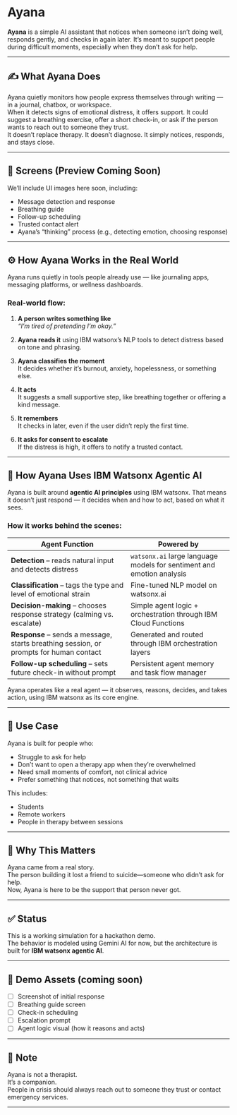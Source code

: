 # Ayana

**Ayana** is a simple AI assistant that notices when someone isn’t doing well, responds gently, and checks in again later. It’s meant to support people during difficult moments, especially when they don’t ask for help.

---

## ✍️ What Ayana Does

Ayana quietly monitors how people express themselves through writing — in a journal, chatbox, or workspace.  
When it detects signs of emotional distress, it offers support. It could suggest a breathing exercise, offer a short check-in, or ask if the person wants to reach out to someone they trust.  
It doesn’t replace therapy. It doesn’t diagnose. It simply notices, responds, and stays close.

---

## 📸 Screens (Preview Coming Soon)

We’ll include UI images here soon, including:

- Message detection and response  
- Breathing guide  
- Follow-up scheduling  
- Trusted contact alert  
- Ayana’s “thinking” process (e.g., detecting emotion, choosing response)

---

## ⚙️ How Ayana Works in the Real World

Ayana runs quietly in tools people already use — like journaling apps, messaging platforms, or wellness dashboards.

### Real-world flow:

1. **A person writes something like**  
   _“I’m tired of pretending I’m okay.”_

2. **Ayana reads it** using IBM watsonx’s NLP tools to detect distress based on tone and phrasing.

3. **Ayana classifies the moment**  
   It decides whether it’s burnout, anxiety, hopelessness, or something else.

4. **It acts**  
   It suggests a small supportive step, like breathing together or offering a kind message.

5. **It remembers**  
   It checks in later, even if the user didn’t reply the first time.

6. **It asks for consent to escalate**  
   If the distress is high, it offers to notify a trusted contact.

---

## 🧠 How Ayana Uses IBM Watsonx Agentic AI

Ayana is built around **agentic AI principles** using IBM watsonx. That means it doesn’t just respond — it decides when and how to act, based on what it sees.

### How it works behind the scenes:

| Agent Function | Powered by |
|----------------|------------|
| **Detection** – reads natural input and detects distress | `watsonx.ai` large language models for sentiment and emotion analysis |
| **Classification** – tags the type and level of emotional strain | Fine-tuned NLP model on watsonx.ai |
| **Decision-making** – chooses response strategy (calming vs. escalate) | Simple agent logic + orchestration through IBM Cloud Functions |
| **Response** – sends a message, starts breathing session, or prompts for human contact | Generated and routed through IBM orchestration layers |
| **Follow-up scheduling** – sets future check-in without prompt | Persistent agent memory and task flow manager |

Ayana operates like a real agent — it observes, reasons, decides, and takes action, using IBM watsonx as its core engine.

---

## 🎯 Use Case

Ayana is built for people who:

- Struggle to ask for help  
- Don’t want to open a therapy app when they’re overwhelmed  
- Need small moments of comfort, not clinical advice  
- Prefer something that notices, not something that waits

This includes:
- Students
- Remote workers
- People in therapy between sessions

---

## 💬 Why This Matters

Ayana came from a real story.  
The person building it lost a friend to suicide—someone who didn’t ask for help.  
Now, Ayana is here to be the support that person never got.

---

## ✅ Status

This is a working simulation for a hackathon demo.  
The behavior is modeled using Gemini AI for now, but the architecture is built for **IBM watsonx agentic AI**.

---

## 📁 Demo Assets (coming soon)

- [ ] Screenshot of initial response  
- [ ] Breathing guide screen  
- [ ] Check-in scheduling  
- [ ] Escalation prompt  
- [ ] Agent logic visual (how it reasons and acts)

---

## 📌 Note

Ayana is not a therapist.  
It’s a companion.  
People in crisis should always reach out to someone they trust or contact emergency services.

---
